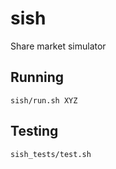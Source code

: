 sish
====

Share market simulator

Running
-------

```
sish/run.sh XYZ
```

Testing
-------

```
sish_tests/test.sh
```
